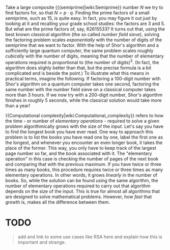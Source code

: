 Take a large composite {{(semiprime)|wiki:Semiprime}} number $N$ we try to find factors for, so that $N = p \cdot q$. Finding the prime factors of a small semiprime, such as $15$, is quite easy. In fact, you may figure it out just by looking at it and recalling your grade school studies: the factors are $3$ and $5$. But what are the prime factors of, say, $62615533$? It turns out that, using the best known *classical* algorithm (the so called *number field sieve*), solving the factoring problem scales *exponentially* with the number of digits of the semiprime that we want to factor. With the help of Shor's algorithm and a sufficiently large quantum computer, the same problem scales roughly *cubically* with the number of digits, meaning that the number of elementary operations required is proportional to (the number of digits)$^3$. (In fact, the algorithm does slighly better than that, but the precise formula is a bit complicated and is beside the point.) To illustrate what this means in practical terms, imagine the following. If factoring a 100-digit number with Shor's algorithm on a quantum computer takes one second, factoring the same number with the number field sieve on a classical computer takes more than 3 hours. If we now try with a 200-digit number, Shor's algorithm finishes in roughly 5 seconds, while the classical solution would take more than a year!

{{Computational complexity|wiki:Computational_complexity}} refers to how the time - or number of *elementary operations* - required to solve a given problem algorithmically grows with the size of the *input*. Let's say you have to find the longest book you have ever read. One way to approach this problem is to list the books you have read one by one, label the first one as the longest, and whenever you encounter an even longer book, it takes the place of the former. This way, you only have to keep track of the largest page number so far, and the book associated with it. The "elementary operation" in this case is checking the number of pages of the next book and comparing that with the previous maximum. If you have twice or three times as many books, this procedure requires twice or three times as many elementary operations. In other words, it grows *linearly* in the number of books. So, while the solution can be found using the same algorithm, the number of elementary operations required to carry out that algorithm depends on the size of the input. This is true for almost all algorithms that are designed to solve mathematical problems. However, how *fast* that growth is, makes all the difference between them.

# TODO

> add and link to some use cases like RSA here and explain how this is important and strange.
